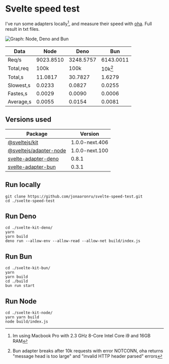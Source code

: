 # Svelte speed test
I've run some adapters locally[^1], and measure their speed with [oha](https://github.com/hatoo/oha). Full result in txt files.

![Graph: Node, Deno and Bun](https://user-images.githubusercontent.com/37719998/201763013-bd33a09a-508c-4429-b305-26c2d82f9fe7.svg)



|Data|Node|Deno|Bun|
|-|-|-|-|
|Req/s|9023.8510|3248.5757|6143.0011|
|Total,req|100k|100k|10k[^2]|
|Total,s|11.0817|30.7827|1.6279|
|Slowest,s|0.0233|0.0827|0.0255|
|Fastes,s|0.0029|0.0090|0.0006|
|Average,s|0.0055|0.0154|0.0081|

## Versions used
| Package | Version |
|-|-|
|[@sveltejs/kit](https://github.com/sveltejs/kit) | 1.0.0-next.406 |
|[@sveltejs/adapter-node](https://github.com/sveltejs/kit/tree/master/packages/adapter-node) | 1.0.0-next.100 |
|[svelte-adapter-deno](https://github.com/pluvial/svelte-adapter-deno) | 0.8.1 |
|[svelte-adapter-bun](https://github.com/gornostay25/svelte-adapter-bun) | 0.3.1 |



## Run locally

```
git clone https://github.com/jonaaronru/svelte-speed-test.git
cd ./svelte-speed-test
```

## Run Deno

```
cd ./svelte-kit-deno/
yarn
yarn build
deno run --allow-env --allow-read --allow-net build/index.js
```

## Run Bun

```
cd ./svelte-kit-bun/
yarn
yarn build
cd ./build
bun run start
```

## Run Node

```
cd ./svelte-kit-node/
yarn yarn build
node build/index.js
```

[^1]: Im using Macbook Pro with 2.3 GHz 8-Core Intel Core i9 and 16GB RAM
[^2]: Bun adapter breaks after 10k requests with error NOTCONN, oha returns "message head is too large" and "invalid HTTP header parsed" errors
